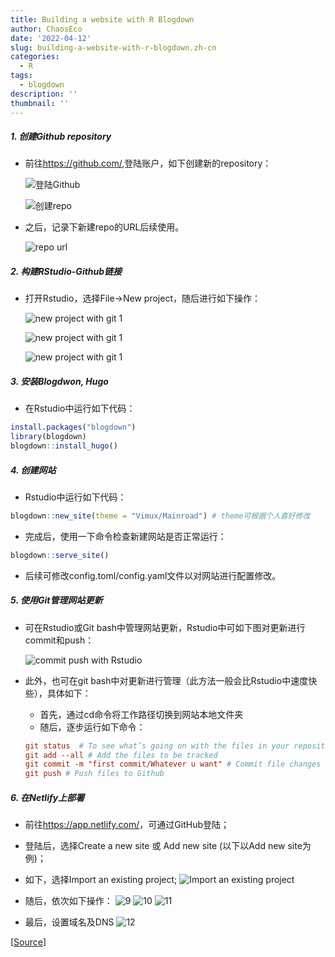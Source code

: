 ```yaml
---
title: Building a website with R Blogdown
author: ChaosEco
date: '2022-04-12'
slug: building-a-website-with-r-blogdown.zh-cn
categories:
  - R
tags:
  - blogdown
description: ''
thumbnail: ''
---
```


##### 1. 创建Github repository

+ 前往<https://github.com/>,登陆账户，如下创建新的repository：

  ![](/Blogdown/1.png "登陆Github")

  ![](/Blogdown/2.png "创建repo")

+ 之后，记录下新建repo的URL后续使用。

  ![](/Blogdown/3.png "repo url")

##### 2. 构建RStudio-Github链接

- 打开Rstudio，选择File->New project，随后进行如下操作：

  ![](/Blogdown/4.png "new project with git 1")

  ![](/Blogdown/5.png "new project with git 1")

  ![](/Blogdown/6.png "new project with git 1")

##### 3. 安装Blogdwon, Hugo

- 在Rstudio中运行如下代码：
```r
install.packages("blogdown")
library(blogdown)
blogdown::install_hugo()
```

##### 4. 创建网站
- Rstudio中运行如下代码：
``` r
blogdown::new_site(theme = "Vimux/Mainroad") # theme可根据个人喜好修改
```
- 完成后，使用一下命令检查新建网站是否正常运行：
``` r
blogdown::serve_site()
```
- 后续可修改config.toml/config.yaml文件以对网站进行配置修改。

##### 5. 使用Git管理网站更新

- 可在Rstudio或Git bash中管理网站更新，Rstudio中可如下图对更新进行commit和push：

  ![](/Blogdown/7.png "commit push with Rstudio")

- 此外，也可在git bash中对更新进行管理（此方法一般会比Rstudio中速度快些），具体如下：
  - 首先，通过cd命令将工作路径切换到网站本地文件夹
  - 随后，逐步运行如下命令：
  ``` toml
  git status  # To see what’s going on with the files in your repository
  git add --all # Add the files to be tracked
  git commit -m "first commit/Whatever u want" # Commit file changes
  git push # Push files to Github
  
  ```

##### 6. 在Netlify上部署
- 前往<https://app.netlify.com/>，可通过GitHub登陆；
- 登陆后，选择Create a new site 或 Add new site (以下以Add new site为例)；
- 如下，选择Import an existing project;
  ![](/Blogdown/8.png "Import an existing project")
  
- 随后，依次如下操作：
  ![](/Blogdown/9.png "9")
  ![](/Blogdown/10.png "10")
  ![](/Blogdown/11.png "11")

- 最后，设置域名及DNS
  ![](/Blogdown/12.png "12")

[[Source](https://www.storybench.org/how-to-build-a-website-with-blogdown-in-r/)]